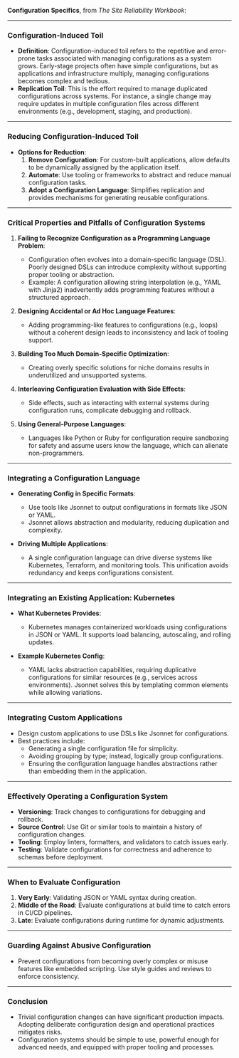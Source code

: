 **Configuration Specifics**, from *The Site Reliability Workbook*:

---

### **Configuration-Induced Toil**
- **Definition**: Configuration-induced toil refers to the repetitive and error-prone tasks associated with managing configurations as a system grows. Early-stage projects often have simple configurations, but as applications and infrastructure multiply, managing configurations becomes complex and tedious.
- **Replication Toil**: This is the effort required to manage duplicated configurations across systems. For instance, a single change may require updates in multiple configuration files across different environments (e.g., development, staging, and production).

---

### **Reducing Configuration-Induced Toil**
- **Options for Reduction**:
  1. **Remove Configuration**: For custom-built applications, allow defaults to be dynamically assigned by the application itself.
  2. **Automate**: Use tooling or frameworks to abstract and reduce manual configuration tasks.
  3. **Adopt a Configuration Language**: Simplifies replication and provides mechanisms for generating reusable configurations.

---

### **Critical Properties and Pitfalls of Configuration Systems**
1. **Failing to Recognize Configuration as a Programming Language Problem**:
   - Configuration often evolves into a domain-specific language (DSL). Poorly designed DSLs can introduce complexity without supporting proper tooling or abstraction.
   - Example: A configuration allowing string interpolation (e.g., YAML with Jinja2) inadvertently adds programming features without a structured approach.

2. **Designing Accidental or Ad Hoc Language Features**:
   - Adding programming-like features to configurations (e.g., loops) without a coherent design leads to inconsistency and lack of tooling support.

3. **Building Too Much Domain-Specific Optimization**:
   - Creating overly specific solutions for niche domains results in underutilized and unsupported systems.

4. **Interleaving Configuration Evaluation with Side Effects**:
   - Side effects, such as interacting with external systems during configuration runs, complicate debugging and rollback.

5. **Using General-Purpose Languages**:
   - Languages like Python or Ruby for configuration require sandboxing for safety and assume users know the language, which can alienate non-programmers.

---

### **Integrating a Configuration Language**
- **Generating Config in Specific Formats**:
  - Use tools like Jsonnet to output configurations in formats like JSON or YAML.
  - Jsonnet allows abstraction and modularity, reducing duplication and complexity.

- **Driving Multiple Applications**:
  - A single configuration language can drive diverse systems like Kubernetes, Terraform, and monitoring tools. This unification avoids redundancy and keeps configurations consistent.

---

### **Integrating an Existing Application: Kubernetes**
- **What Kubernetes Provides**:
  - Kubernetes manages containerized workloads using configurations in JSON or YAML. It supports load balancing, autoscaling, and rolling updates.

- **Example Kubernetes Config**:
  - YAML lacks abstraction capabilities, requiring duplicative configurations for similar resources (e.g., services across environments). Jsonnet solves this by templating common elements while allowing variations.

---

### **Integrating Custom Applications**
- Design custom applications to use DSLs like Jsonnet for configurations.
- Best practices include:
  - Generating a single configuration file for simplicity.
  - Avoiding grouping by type; instead, logically group configurations.
  - Ensuring the configuration language handles abstractions rather than embedding them in the application.

---

### **Effectively Operating a Configuration System**
- **Versioning**: Track changes to configurations for debugging and rollback.
- **Source Control**: Use Git or similar tools to maintain a history of configuration changes.
- **Tooling**: Employ linters, formatters, and validators to catch issues early.
- **Testing**: Validate configurations for correctness and adherence to schemas before deployment.

---

### **When to Evaluate Configuration**
1. **Very Early**: Validating JSON or YAML syntax during creation.
2. **Middle of the Road**: Evaluate configurations at build time to catch errors in CI/CD pipelines.
3. **Late**: Evaluate configurations during runtime for dynamic adjustments.

---

### **Guarding Against Abusive Configuration**
- Prevent configurations from becoming overly complex or misuse features like embedded scripting. Use style guides and reviews to enforce consistency.

---

### **Conclusion**
- Trivial configuration changes can have significant production impacts. Adopting deliberate configuration design and operational practices mitigates risks.
- Configuration systems should be simple to use, powerful enough for advanced needs, and equipped with proper tooling and processes.